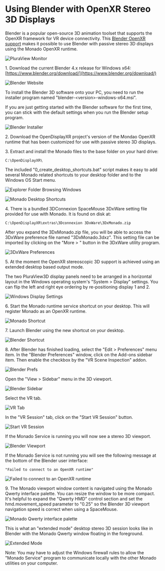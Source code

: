 # **Using Blender with OpenXR Stereo 3D Displays**

Blender is a popular open-source 3D animation toolset that supports the OpenXR framework for VR device connectivity. This [Blender OpenXR support](https://docs.blender.org/manual/en/4.1/addons/3d_view/vr_scene_inspection.html) makes it possible to use Blender with passive stereo 3D displays using the Monado OpenXR runtime.

![PluraView Monitor](Images/blender_image8.png)

1\. Download the current Blender 4.x release for Windows x64:  
[https://www.blender.org/download/](https://www.blender.org/download/)

![Blender Website](Images/blender_image10.png)

To install the Blender 3D software onto your PC, you need to run the installer program named "blender-\<version\>-windows-x64.msi".

If you are just getting started with the Blender software for the first time, you can stick with the default settings when you run the Blender setup program.

![Blender Installer](Images/blender_image7.png)

2\. Download the OpenDisplayXR project's version of the Mondao OpenXR runtime that has been customized for use with passive stereo 3D displays.

3\. Extract and install the Monado files to the base folder on your hard drive:

	C:\OpenDisplayXR\

The included "0\_create\_desktop\_shortcuts.bat" script makes it easy to add several Monado related shortcuts to your desktop folder and to the Windows OS Start menu.

![Explorer Folder Browsing Windows](Images/blender_image4.png)

![Monado Desktop Shortcuts](Images/blender_image5.png)

4\. There is a bundled 3DConnexion SpaceMouse 3DxWare setting file provided for use with Monado. It is found on disk at:

	C:\OpenDisplayXR\extras\3Dconnexion 3DxWare\3DxMonado.zip

After you expand the 3DxMonado.zip file, you will be able to access the 3DxWare preference file named "3DxMonado.3dxz". This setting file can be imported by clicking on the "More \> " button in the 3DxWare utility program.

![3DxWare Preferences](Images/blender_image2.png)

5\. At the moment the OpenXR stereoscopic 3D support is achieved using an extended desktop based output mode.

The two PluraView3D display panels need to be arranged in a horizontal layout in the Windows operating system's "System \> Display" settings. You can flip the left and right eye ordering by re-positioning display 1 and 2\.

![Windows Display Settings](Images/blender_image1.png)

6\. Start the Monado runtime service shortcut on your desktop. This will register Monado as an OpenXR runtime.

![Monado Shortcut](Images/blender_image3.png)

7\. Launch Blender using the new shortcut on your desktop.

![Blender Shortcut](Images/blender_image6.png)

8\. After Blender has finished loading, select the "Edit \> Preferences" menu item. In the "Blender Preferences" window, click on the Add-ons sidebar item. Then enable the checkbox by the "VR Scene Inspection" addon.

![Blender Prefs](Images/blender_image14.png)

Open the "View \> Sidebar" menu in the 3D viewport.

![Blender Sidebar](Images/blender_image16.png)

Select the VR tab.

![VR Tab](Images/blender_image12.png)

In the "VR Session" tab, click on the "Start VR Session" button.

![Start VR Session](Images/blender_image9.png)

If the Monado Service is running you will now see a stereo 3D viewport.  

![Blender Viewport](Images/blender_image17.png)

If the Monado Service is not running you will see the following message at the bottom of the Blender user interface:

	"Failed to connect to an OpenXR runtime"

![Failed to connect to an OpenXR runtime](Images/blender_image11.png)

9\. The Monado viewport window content is navigated using the Monado Qwerty interface palette. You can resize the window to be more compact. It's helpful to expand the "Qwerty HMD" control section and set the hmd.movement\_speed parameter to "0.25" so the Blender 3D viewport navigation speed is correct when using a SpaceMouse.

![Monado Qwerty interface palette](Images/blender_image13.png)

This is what an "extended mode" desktop stereo 3D session looks like in Blender with the Monado Qwerty window floating in the foreground.

![Extended Mode](Images/blender_image15.png)

Note: You may have to adjust the Windows firewall rules to allow the "Monado Service" program to communicate locally with the other Monado utilities on your computer.
